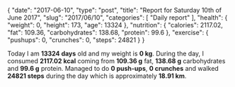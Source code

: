 {
    "date": "2017-06-10",
    "type": "post",
    "title": "Report for Saturday 10th of June 2017",
    "slug": "2017\/06\/10",
    "categories": [
        "Daily report"
    ],
    "health": {
        "weight": 0,
        "height": 173,
        "age": 13324
    },
    "nutrition": {
        "calories": 2117.02,
        "fat": 109.36,
        "carbohydrates": 138.68,
        "protein": 99.6
    },
    "exercise": {
        "pushups": 0,
        "crunches": 0,
        "steps": 24821
    }
}

Today I am <strong>13324 days</strong> old and my weight is <strong>0 kg</strong>. During the day, I consumed <strong>2117.02 kcal</strong> coming from <strong>109.36 g</strong> fat, <strong>138.68 g</strong> carbohydrates and <strong>99.6 g</strong> protein. Managed to do <strong>0 push-ups</strong>, <strong>0 crunches</strong> and walked <strong>24821 steps</strong> during the day which is approximately <strong>18.91 km</strong>.